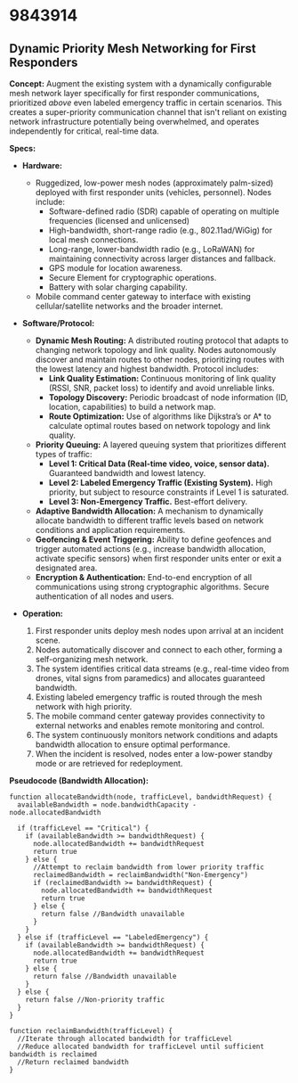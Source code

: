 # 9843914

## Dynamic Priority Mesh Networking for First Responders

**Concept:** Augment the existing system with a dynamically configurable mesh network layer specifically for first responder communications, prioritized *above* even labeled emergency traffic in certain scenarios. This creates a super-priority communication channel that isn't reliant on existing network infrastructure potentially being overwhelmed, and operates independently for critical, real-time data.

**Specs:**

*   **Hardware:**
    *   Ruggedized, low-power mesh nodes (approximately palm-sized) deployed with first responder units (vehicles, personnel). Nodes include:
        *   Software-defined radio (SDR) capable of operating on multiple frequencies (licensed and unlicensed)
        *   High-bandwidth, short-range radio (e.g., 802.11ad/WiGig) for local mesh connections.
        *   Long-range, lower-bandwidth radio (e.g., LoRaWAN) for maintaining connectivity across larger distances and fallback.
        *   GPS module for location awareness.
        *   Secure Element for cryptographic operations.
        *   Battery with solar charging capability.
    *   Mobile command center gateway to interface with existing cellular/satellite networks and the broader internet.

*   **Software/Protocol:**
    *   **Dynamic Mesh Routing:** A distributed routing protocol that adapts to changing network topology and link quality. Nodes autonomously discover and maintain routes to other nodes, prioritizing routes with the lowest latency and highest bandwidth. Protocol includes:
        *   **Link Quality Estimation:** Continuous monitoring of link quality (RSSI, SNR, packet loss) to identify and avoid unreliable links.
        *   **Topology Discovery:** Periodic broadcast of node information (ID, location, capabilities) to build a network map.
        *   **Route Optimization:** Use of algorithms like Dijkstra’s or A* to calculate optimal routes based on network topology and link quality.
    *   **Priority Queuing:** A layered queuing system that prioritizes different types of traffic:
        *   **Level 1: Critical Data (Real-time video, voice, sensor data).** Guaranteed bandwidth and lowest latency.
        *   **Level 2: Labeled Emergency Traffic (Existing System).** High priority, but subject to resource constraints if Level 1 is saturated.
        *   **Level 3: Non-Emergency Traffic.** Best-effort delivery.
    *   **Adaptive Bandwidth Allocation:** A mechanism to dynamically allocate bandwidth to different traffic levels based on network conditions and application requirements.
    *   **Geofencing & Event Triggering:**  Ability to define geofences and trigger automated actions (e.g., increase bandwidth allocation, activate specific sensors) when first responder units enter or exit a designated area.
    *   **Encryption & Authentication:** End-to-end encryption of all communications using strong cryptographic algorithms. Secure authentication of all nodes and users.

*   **Operation:**
    1.  First responder units deploy mesh nodes upon arrival at an incident scene.
    2.  Nodes automatically discover and connect to each other, forming a self-organizing mesh network.
    3.  The system identifies critical data streams (e.g., real-time video from drones, vital signs from paramedics) and allocates guaranteed bandwidth.
    4.  Existing labeled emergency traffic is routed through the mesh network with high priority.
    5.  The mobile command center gateway provides connectivity to external networks and enables remote monitoring and control.
    6.  The system continuously monitors network conditions and adapts bandwidth allocation to ensure optimal performance.
    7. When the incident is resolved, nodes enter a low-power standby mode or are retrieved for redeployment.



**Pseudocode (Bandwidth Allocation):**

```
function allocateBandwidth(node, trafficLevel, bandwidthRequest) {
  availableBandwidth = node.bandwidthCapacity - node.allocatedBandwidth

  if (trafficLevel == "Critical") {
    if (availableBandwidth >= bandwidthRequest) {
      node.allocatedBandwidth += bandwidthRequest
      return true
    } else {
      //Attempt to reclaim bandwidth from lower priority traffic
      reclaimedBandwidth = reclaimBandwidth("Non-Emergency")
      if (reclaimedBandwidth >= bandwidthRequest) {
        node.allocatedBandwidth += bandwidthRequest
        return true
      } else {
        return false //Bandwidth unavailable
      }
    }
  } else if (trafficLevel == "LabeledEmergency") {
    if (availableBandwidth >= bandwidthRequest) {
      node.allocatedBandwidth += bandwidthRequest
      return true
    } else {
      return false //Bandwidth unavailable
    }
  } else {
    return false //Non-priority traffic
  }
}

function reclaimBandwidth(trafficLevel) {
  //Iterate through allocated bandwidth for trafficLevel
  //Reduce allocated bandwidth for trafficLevel until sufficient bandwidth is reclaimed
  //Return reclaimed bandwidth
}
```